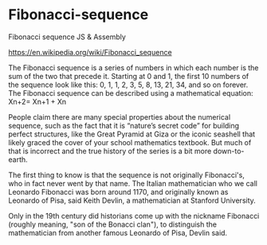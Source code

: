 # Fibonacci-sequence
Fibonacci sequence JS & Assembly

https://en.wikipedia.org/wiki/Fibonacci_sequence



The Fibonacci sequence is a series of numbers in which each number is the sum of the two that precede it. Starting at 0 and 1, the first 10 numbers of the sequence look like this: 0, 1, 1, 2, 3, 5, 8, 13, 21, 34, and so on forever. The Fibonacci sequence can be described using a mathematical equation: Xn+2= Xn+1 + Xn

People claim there are many special properties about the numerical sequence, such as the fact that it is “nature’s secret code” for building perfect structures, like the Great Pyramid at Giza or the iconic seashell that likely graced the cover of your school mathematics textbook. But much of that is incorrect and the true history of the series is a bit more down-to-earth.

The first thing to know is that the sequence is not originally Fibonacci's, who in fact never went by that name. The Italian mathematician who we call Leonardo Fibonacci was born around 1170, and originally known as Leonardo of Pisa, said Keith Devlin, a mathematician at Stanford University. 

Only in the 19th century did historians come up with the nickname Fibonacci (roughly meaning, "son of the Bonacci clan"), to distinguish the mathematician from another famous Leonardo of Pisa, Devlin said. 

